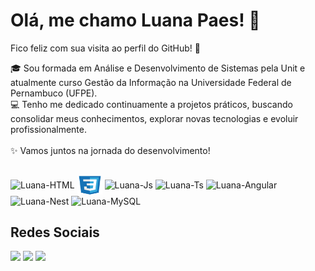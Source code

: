 # Olá, me chamo Luana Paes! 👋

Fico feliz com sua visita ao perfil do GitHub! 🤩

🎓 Sou formada em Análise e Desenvolvimento de Sistemas pela Unit e atualmente curso Gestão da Informação na Universidade Federal de Pernambuco (UFPE).<br>
💻 Tenho me dedicado continuamente a projetos práticos, buscando consolidar meus conhecimentos, explorar novas tecnologias e evoluir profissionalmente.
<br>
<br>
✨ Vamos juntos na jornada do desenvolvimento!

<div style="display: inline_block"><br>
  <img align="center" alt="Luana-HTML" height="30" width="40" src="https://www.svgrepo.com/show/373669/html.svg">
  <img align="center" alt="Luana-CSS" height="30" width="40" src="https://github.com/devicons/devicon/blob/master/icons/css3/css3-original.svg">
  <img align="center" alt="Luana-Js" height="30" width="40" src="https://www.svgrepo.com/show/303206/javascript-logo.svg">
  <img align="center" alt="Luana-Ts" height="30" width="40" src="https://www.svgrepo.com/show/374144/typescript.svg">
  <img align="center" alt="Luana-Angular" height="30" width="40" src="https://www.svgrepo.com/show/452156/angular.svg">
  <img align="center" alt="Luana-Nest" height="30" width="40" src="https://www.svgrepo.com/show/373872/nestjs.svg">
  <img align="center" alt="Luana-MySQL" height="30" width="40" src="https://www.svgrepo.com/show/354099/mysql.svg">
</div>
  
  ## Redes Sociais
 
<div> 
   <a href="https://www.linkedin.com/in/luana-paes-0b7084238/" target="_blank"><img src="https://img.shields.io/badge/-LinkedIn-%230077B5?style=for-the-badge&logo=linkedin&logoColor=white" target="_blank"></a> 
  <a href = "mailto:cluanafranca598@gmail.com"><img src="https://img.shields.io/badge/-Gmail-%23333?style=for-the-badge&logo=gmail&logoColor=white" target="_blank"></a>
  <a href="https://instagram.com/lunaf0_" target="_blank"><img src="https://img.shields.io/badge/-Instagram-%23E4405F?style=for-the-badge&logo=instagram&logoColor=white" target="_blank"></a>
  
</div>
